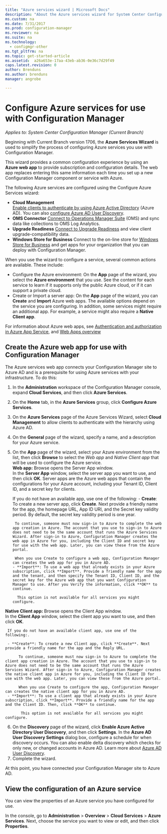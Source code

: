 ```yaml
---
title: "Azure services wizard | Microsoft Docs"
description: "About the Azure services wizard for System Center Configuration Manager."
ms.custom: na
ms.date: 7/31/2017
ms.prod: configuration-manager
ms.reviewer: na
ms.suite: na
ms.technology:
  - configmgr-other
ms.tgt_pltfrm: na
ms.topic: get-started-article
ms.assetid:  a26a653e-17aa-43eb-ab36-0e36c7d29f49
caps.latest.revision: 0
author: Brenduns
ms.author: brenduns
manager: angrobe

---
```

# Configure Azure services for use with Configuration Manager

*Applies to: System Center Configuration Manager (Current Branch)*

Beginning with Current Branch version 1706, the **Azure Services Wizard** is used to simplify the process of configuring Azure services you use with Configuration Manager.

This wizard provides a common configuration experience by using an **Azure web app** to provide subscription and configuration details. The web app replaces entering this same information each time you set up a new Configuration Manager component or service with Azure.

The following Azure services are configured using the Configure Azure Services wizard:
-   **Cloud Management**   
    [Enable clients to authenticate by using Azure Active Directory]() (Azure AD). You can also [configure Azure AD User Discovery](/sccm/core/servers/deploy/configure/configure-discovery-methods#azureaadisc).
-   **OMS Connector**
    [Connect to Operations Manager Suite](/sccm/core/clients/manage/sync-data-microsoft-operations-management-suite)   (OMS) and sync data like collections to OMS Log Analytics.
-   **Upgrade Readiness**
    [Connect to Upgrade Readiness](/sccm/core/clients/manage/upgrade/upgrade-analytics) and view client upgrade-compatibility data.
-   **Windows Store for Business**
    Connect to the on-line store for [Windows Store for Business](/sccm/apps/deploy-use/manage-apps-from-the-windows-store-for-business) and get apps for your organization that you can deploy with Configuration Manager.

When you use the wizard to configure a service, several common actions are available.
These include:
-   Configure the Azure environment:  On the **App** page of the wizard, you select the **Azure environment** that you use. See the content for each service to learn if it supports only the public Azure cloud, or if it can support a private cloud.
-   Create or Import a server app:   On the **App** page of the wizard, you can **Create** and **Import** Azure web apps. The available options depend on the service you are configuring.  In addition, some services might require an additional app. For example, a service might also require a **Native Client app**.


For information about Azure web apps, see [Authentication and authorization in Azure App Service](/azure/app-service/app-service-authentication-overview), and [Web Apps overview](/azure/app-service-web/app-service-web-overview)


## <a name="webapp"></a> Create the Azure web app for use with Configuration Manager

The Azure services web app connects your Configuration Manager site to Azure AD and is a prerequisite for using Azure services with your infrastructure. To do this:

1.	In the **Administration** workspace of the Configuration Manager console, expand **Cloud Services**, and then click **Azure Services**.
2.	On the **Home** tab, in the **Azure Services** group, click **Configure Azure Services**.
3.	On the **Azure Services** page of the Azure Services Wizard, select **Cloud Management** to allow clients to authenticate with the hierarchy using Azure AD.
4.	On the **General** page of the wizard, specify a name, and a description for your Azure service.
5.	On the **App** page of the wizard, select your Azure environment from the list, then click **Browse** to select the *Web app* and *Native Client app*  that will be used to configure the Azure service.     
    **Web app:**   Browse opens the Server App window.    
	  In the **Server App** window, select the server app you want to use, and then click **OK**. Server apps are the Azure web apps that contain the configurations for your Azure account, including your Tenant ID, Client ID, and a secret key for clients.

    If you do not have an available app, use one of the following:
		- **Create**: To create a new server app, click **Create**. Next provide a friendly name for the app, the homepage URL, App ID URI, and the Secret key validity period. By default, the secret key validity period is one year.

         To continue, someone must now sign-in to Azure to complete the web app creation in Azure. The account that you use to sign-in to Azure does not need to be the same account that runs the Azure Services Wizard. After sign-in to Azure, Configuration Manager creates the web app in Azure for you, including the Client ID and secret key for use with the web app. Later, you can view these from the Azure portal.

         When you use Create to configure a web app, Configuration Manager can creates the web app for you in Azure AD.
		- **Import**: To use a web app that already exists in your Azure subscription, click **Import**. Provide a friendly name for the app and the tenant, and then specify the Tenant ID, Client ID, and the secret key for the Azure web app that you want Configuration Manager to use. After you Verify the information, click **OK** to continue.

          This option is not available for all services you might configure.

   **Native Client app:**  Browse opens the Client App window.  
     In the **Client App** window, select the client app you want to use, and then click **OK**. 

     If you do not have an available client app, use one of the following:.

     - **Create**: To create a new Client app, click **Create**. Next provide a friendly name for the app and the Reply URL.

          To continue, someone must now sign-in to Azure to complete the client app creation in Azure. The account that you use to sign-in to Azure does not need to be the same account that runs the Azure Services Wizard. After sign-in to Azure, Configuration Manager creates the native client app in Azure for you, including the Client ID for use with the web app. Later, you can view these from the Azure portal.

          When you use Create to configure the app, Configuration Manager can creates the native client app for you in Azure AD.
     - **Import**: To use a client app that already exists in your Azure subscription, click **Import**. Provide a friendly name for the app and the Client ID. Then, click **OK** to continue.

           This option is not available for all services you might configure.

<!-- Removed temporarily after feedback   > [!TIP]  
    > When you use Import, the account you use to runs the wizard must have the *Read directory data* application permission in the Azure portal. This is required to set the correct permissions for the App. When you use Create, Configuration Manager creates the app with the correct permissions. However, you still must give consent to the application in the Azure portal. -->


6.	On the **Discovery** page of the wizard, click **Enable Azure Active Directory User Discovery**, and then click **Settings**.
In the **Azure AD User Discovery Settings** dialog box, configure a schedule for when discovery occurs. You can also enable delta discovery which checks for only new, or changed accounts in Azure AD. Learn more about [Azure AD User Discovery](/sccm/core/servers/deploy/configure/about-discovery-methods#azureaddisc).
7.	Complete the wizard.

At this point, you have connected your Configuration Manager site to Azure AD.

## View the configuration of an Azure service
You can view the properties of an Azure service you have configured for use.

In the console, go to **Administration** > **Overview** > **Cloud Services** > **Azure Services**. Next, choose the service you want to view or edit, and then click **Properties**.
